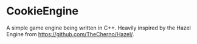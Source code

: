 # CookieEngine
A simple game engine being written in C++. Heavily inspired by the Hazel Engine from https://github.com/TheCherno/Hazel/.

